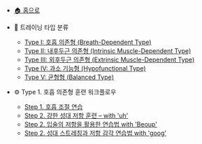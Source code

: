 - [🏠 홈으로](README.md)

- 📘 트레이닝 타입 분류
  - [Type I: 호흡 의존형 (Breath-Dependent Type)](vocal-types.md#type-i-호흡-의존형-breath-dependent-type)
  - [Type II: 내후두근 의존형 (Intrinsic Muscle-Dependent Type)](vocal-types.md#type-ii-내후두근-의존형-intrinsic-muscle-dependent-type)
  - [Type III: 외후두근 의존형 (Extrinsic Muscle-Dependent Type)](vocal-types.md#type-iii-외후두근-의존형-extrinsic-muscle-dependent-type)
  - [Type IV: 과소 기능형 (Hypofunctional Type)](vocal-types.md#type-iv-과소-기능형-hypofunctional-type)
  - [Type V: 균형형 (Balanced Type)](vocal-types.md#type-v-균형형-balanced-type)

- ⚙ Type 1. 호흡 의존형 훈련 워크플로우
  - [Step 1. 호흡 조절 연습](type1-step1.md#step-1-호흡-조절-연습)
  - [Step 2. 강한 성대 저항 훈련 – with 'uh'](type1-step1.md#step-2-강한-성대-저항-훈련-with-39uh39)
  - [Step 2. 입술의 저항을 활용한 연습법 with 'Beoup'](type1-step1.md#step-2-입술의-저항을-활용한-연습법-with-39beoup39)
  - [Step 2. 성대 스트레칭과 저항 감각 연습법 with 'goog'](type1-step1.md#Step-2-성대-스트레칭과-저항-감각-연습법-with-39goog39)

